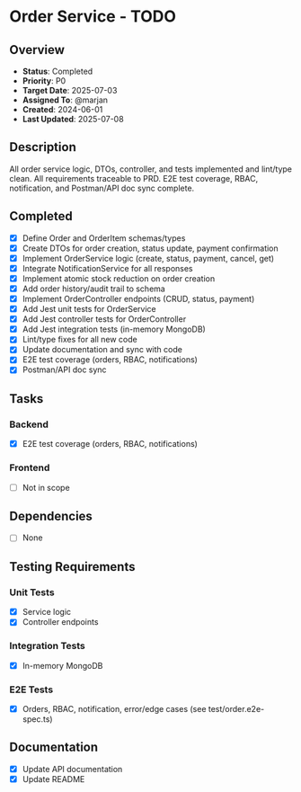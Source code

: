 # Order Service - TODO

## Overview
- **Status**: Completed
- **Priority**: P0
- **Target Date**: 2025-07-03
- **Assigned To**: @marjan
- **Created**: 2024-06-01
- **Last Updated**: 2025-07-08

## Description
All order service logic, DTOs, controller, and tests implemented and lint/type clean. All requirements traceable to PRD. E2E test coverage, RBAC, notification, and Postman/API doc sync complete.

## Completed
- [x] Define Order and OrderItem schemas/types
- [x] Create DTOs for order creation, status update, payment confirmation
- [x] Implement OrderService logic (create, status, payment, cancel, get)
- [x] Integrate NotificationService for all responses
- [x] Implement atomic stock reduction on order creation
- [x] Add order history/audit trail to schema
- [x] Implement OrderController endpoints (CRUD, status, payment)
- [x] Add Jest unit tests for OrderService
- [x] Add Jest controller tests for OrderController
- [x] Add Jest integration tests (in-memory MongoDB)
- [x] Lint/type fixes for all new code
- [x] Update documentation and sync with code
- [x] E2E test coverage (orders, RBAC, notifications)
- [x] Postman/API doc sync

## Tasks
### Backend
- [x] E2E test coverage (orders, RBAC, notifications)

### Frontend
- [ ] Not in scope

## Dependencies
- [ ] None

## Testing Requirements
### Unit Tests
- [x] Service logic
- [x] Controller endpoints
### Integration Tests
- [x] In-memory MongoDB
### E2E Tests
- [x] Orders, RBAC, notification, error/edge cases (see test/order.e2e-spec.ts)

## Documentation
- [x] Update API documentation
- [x] Update README
